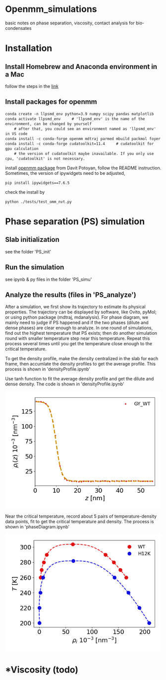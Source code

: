 # Openmm_simulations
basic notes on phase separation, viscosity, contact analysis for bio-condensates

# Installation
## Install Homebrew and Anaconda environment in a Mac
follow the steps in the [link](https://gist.github.com/ryanorsinger/7d89ad58901b5590ec3e1f23d7b9f887)
## Install packages for openmm
```
conda create -n llpsmd_env python=3.9 numpy scipy pandas matplotlib
conda activate llpsmd_env     # 'llpsmd_env' is the name of the environment, can be changed by yourself
    # after that, you could see an environment named as 'llpsmd_env' in VS code
conda install -c conda-forge openmm mdtraj parmed mbuild packmol foyer
conda install -c conda-forge cudatoolkit=11.4     # cudatoolkit for gpu calculation
    # the version of cudatoolkit maybe inavailable. If you only use cpu, 'cudatoolkit' is not necessary.
```
install [openmm package](https://github.com/PotoyanGroup/llpsmd) from Davit Potoyan, follow the README instruction.
Sometimes, the version of ipywidgets need to be adjusted,
```
pip install ipywidgets==7.6.5  
```
check the install by
```
python ./tests/test_omm_nvt.py
```

# Phase separation (PS) simulation

## Slab initialization
see the folder 'PS_init'

## Run the simulation
see ipynb & py files in the folder 'PS_simu'

## Analyze the results (files in 'PS_analyze')
After a simulation, we first show its trajectory to estimate its physical properties. The trajectory can be displayed by software, like Ovito, pyMol; or using python package (mdtraj, mdanalysis). 
For phase diagram, we mainly need to judge if PS happened and if the two phases (dilute and dense phases) are clear enough to analyze. In one round of simulations, find out the highest temperature that PS exists; then do another simulation round with smaller temperature step near this temperature. Repeat this process several times until you get the temperature close enough to the critical temperature.

To get the density profile, make the density centralized in the slab for each frame, then accumlate the density profiles to get the average profile. This process is shown in 'densityProfile.ipynb'

Use tanh function to fit the average density profile and get the dilute and dense density. The code is shown in 'densityProfile.ipynb'

![alt text](https://github.com/Albizzia90/openmm_simulations/blob/main/PS_analyze/densZ_fit.png?raw=true)

Near the critical temperature, record about 5 pairs of temperature-density data points, fit to get the critical temperature and density. The process is shown in 'phaseDiagram.ipynb'

![alt text](https://github.com/Albizzia90/openmm_simulations/blob/main/PS_analyze/phaseDiag_dens.png?raw=true)

# *Viscosity (todo)


